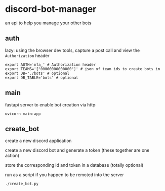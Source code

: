 # discord-bot-manager

an api to help you manage your other bots

## auth

lazy: using the browser dev tools, capture a post call and view the `Authorization` header

```shell
export AUTH='mfa_' # Authorization header
export TEAMS='["00000000000000"]' # json of team ids to create bots in
export DB='./bots' # optional
export DB_TABLE='bots' # optional
```

## main

fastapi server to enable bot creation via http

`uvicorn main:app`

## create_bot

create a new discord application

create a new discord bot and generate a token (these together are one action)

store the corresponding id and token in a database (totally optional)

run as a script if you happen to be remoted into the server

`./create_bot.py`
